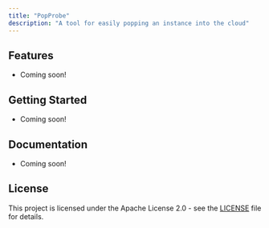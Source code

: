 ```yaml
---
title: "PopProbe"
description: "A tool for easily popping an instance into the cloud"
---
```


<!-- SPDX-License-Identifier: Apache-2.0 -->
<!-- Copyright (C) 2025 Scott Friedman and PopProbe contributors -->

## Features

* Coming soon!

## Getting Started

* Coming soon!

## Documentation

* Coming soon!

## License

This project is licensed under the Apache License 2.0 - see the [LICENSE](https://github.com/scttfrdmn/popprobe/blob/main/LICENSE) file for details.
